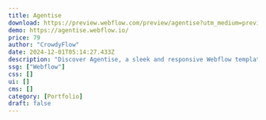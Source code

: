 ```yaml
---
title: Agentise
download: https://preview.webflow.com/preview/agentise?utm_medium=preview_link&utm_source=designer&utm_content=agentise&preview=ae296e1b72e0f8d3ef24e9bb5712527f&workflow=preview
demo: https://agentise.webflow.io/
price: 79
author: "CrowdyFlow"
date: 2024-12-01T05:14:27.433Z
description: "Discover Agentise, a sleek and responsive Webflow template crafted for creative agencies, digital agencies, branding and design studios. With its unique design, smooth transitions, and essential inner pages, Agentise is the perfect fit."
ssg: ["Webflow"]
css: []
ui: []
cms: []
category: [Portfolio]
draft: false
---
```


